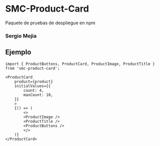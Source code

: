 # SMC-Product-Card

Paquete de pruebas de despliegue en npm

### Sergio Mejia

## Ejemplo

```
import { ProductButtons, ProductCard, ProductImage, ProductTitle } from 'smc-product-card';
```

```
<ProductCard
    product={product}
    initialValues={{
        count: 4,
        maxCount: 10,
    }}
    >
    {() => (
        <>
        <ProductImage />
        <ProductTitle />
        <ProductButtons />
        </>
    )}
</ProductCard>

```